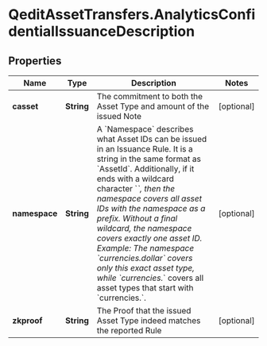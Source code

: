 # QeditAssetTransfers.AnalyticsConfidentialIssuanceDescription

## Properties
Name | Type | Description | Notes
------------ | ------------- | ------------- | -------------
**casset** | **String** | The commitment to both the Asset Type and amount of the issued Note | [optional] 
**namespace** | **String** | A &#x60;Namespace&#x60; describes what Asset IDs can be issued in an Issuance Rule. It is a string in the same format as &#x60;AssetId&#x60;. Additionally, if it ends with a wildcard character &#x60;*&#x60;, then the namespace covers all asset IDs with the namespace as a prefix. Without a final wildcard, the namespace covers exactly one asset ID. Example: The namespace &#x60;currencies.dollar&#x60; covers only this exact asset type, while &#x60;currencies.*&#x60; covers all asset types that start with &#x60;currencies.&#x60;.  | [optional] 
**zkproof** | **String** | The Proof that the issued Asset Type indeed matches the reported Rule | [optional] 


